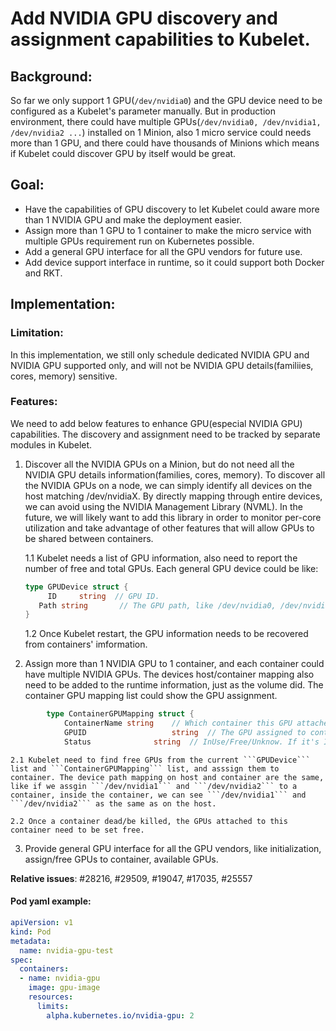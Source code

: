 # Add NVIDIA GPU discovery and assignment capabilities to Kubelet.

## Background:

So far we only support 1 GPU(```/dev/nvidia0```) and the GPU device need to be configured as a Kubelet's parameter manually. But in production environment, there could have multiple GPUs(```/dev/nvidia0, /dev/nvidia1, /dev/nvidia2 ...```) installed on 1 Minion, also 1 micro service could needs more than 1 GPU, and there could have thousands of Minions which means if Kubelet could discover GPU by itself would be great.


## Goal:

 - Have the capabilities of GPU discovery to let Kubelet could aware more than 1 NVIDIA GPU and make the deployment easier.
 - Assign more than 1 GPU to 1 container to make the micro service with multiple GPUs requirement run on Kubernetes possible.
 - Add a general GPU interface for all the GPU vendors for future use.
 - Add device support interface in runtime, so it could support both Docker and RKT.


## Implementation:

### Limitation:

In this implementation, we still only schedule dedicated NVIDIA GPU and NVIDIA GPU supported only, and will not be NVIDIA GPU details(familiies, cores, memory) sensitive.

### Features:

We need to add below features to enhance GPU(especial NVIDIA GPU) capabilities. The discovery and assignment need to be tracked by separate modules in Kubelet.

 1. Discover all the NVIDIA GPUs on a Minion, but do not need all the NVIDIA GPU details information(families, cores, memory). To discover all the NVIDIA GPUs on a node, we can simply identify all devices on the host matching /dev/nvidiaX. By directly mapping through entire devices, we can avoid using the NVIDIA Management Library (NVML). In the future, we will likely want to add this library in order to monitor per-core utilization and take advantage of other features that will allow GPUs to be shared between containers.
 
	1.1 Kubelet needs a list of GPU information, also need to report the number of free and total GPUs. Each general GPU device could be like:
    ```go
    type GPUDevice struct {
		 ID		string	// GPU ID.
	   Path string		 // The GPU path, like /dev/nvidia0, /dev/nvidia1, /dev/nvidia2...
    }
    ```

	1.2 Once Kubelet restart, the GPU information needs to be recovered from containers' imformation.

 2. Assign more than 1 NVIDIA GPU to 1 container, and each container could have multiple NVIDIA GPUs. The devices host/container mapping also need to be added to the runtime information, just as the volume did. The container GPU mapping list could show the GPU assignment.
	
```go
		type ContainerGPUMapping struct {
			ContainerName string	// Which container this GPU attached. If it's NULL, the status can't be Free.
			GPUID					string	// The GPU assigned to container.
			Status				string	// InUse/Free/Unknow. If it's InUse, must has a container name.
```
  
	2.1 Kubelet need to find free GPUs from the current ```GPUDevice``` list and ```ContainerGPUMapping``` list, and asssign them to container. The device path mapping on host and container are the same, like if we assgin ```/dev/nvidia1``` and ```/dev/nvidia2``` to a container, inside the container, we can see ```/dev/nvidia1``` and ```/dev/nvidia2``` as the same as on the host.
  
	2.2 Once a container dead/be killed, the GPUs attached to this container need to be set free.

 3. Provide general GPU interface for all the GPU vendors, like initialization, assign/free GPUs to container, available GPUs.


**Relative issues**: #28216, #29509, #19047, #17035, #25557

#### Pod yaml example:

```yaml
apiVersion: v1
kind: Pod
metadata:
  name: nvidia-gpu-test
spec:
  containers:
  - name: nvidia-gpu
    image: gpu-image
    resources:
      limits:
        alpha.kubernetes.io/nvidia-gpu: 2
```

